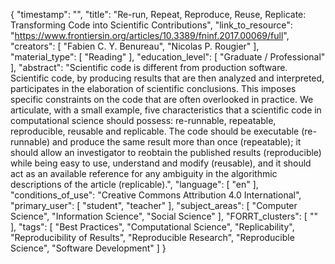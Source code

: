 {
    "timestamp": "",
    "title": "Re-run, Repeat, Reproduce, Reuse, Replicate: Transforming Code into Scientific Contributions",
    "link_to_resource": "https://www.frontiersin.org/articles/10.3389/fninf.2017.00069/full",
    "creators": [
        "Fabien C. Y. Benureau",
        "Nicolas P. Rougier"
    ],
    "material_type": [
        "Reading"
    ],
    "education_level": [
        "Graduate / Professional"
    ],
    "abstract": "Scientific code is different from production software. Scientific code, by producing results that are then analyzed and interpreted, participates in the elaboration of scientific conclusions. This imposes specific constraints on the code that are often overlooked in practice. We articulate, with a small example, five characteristics that a scientific code in computational science should possess: re-runnable, repeatable, reproducible, reusable and replicable. The code should be executable (re-runnable) and produce the same result more than once (repeatable); it should allow an investigator to reobtain the published results (reproducible) while being easy to use, understand and modify (reusable), and it should act as an available reference for any ambiguity in the algorithmic descriptions of the article (replicable).",
    "language": [
        "en"
    ],
    "conditions_of_use": "Creative Commons Attribution 4.0 International",
    "primary_user": [
        "student",
        "teacher"
    ],
    "subject_areas": [
        "Computer Science",
        "Information Science",
        "Social Science"
    ],
    "FORRT_clusters": [
        ""
    ],
    "tags": [
        "Best Practices",
        "Computational Science",
        "Replicability",
        "Reproducibility of Results",
        "Reproducible Research",
        "Reproducible Science",
        "Software Development"
    ]
}